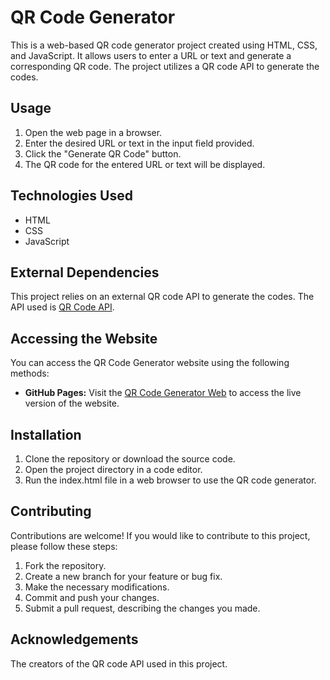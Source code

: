 # QR Code Generator

This is a web-based QR code generator project created using HTML, CSS, and JavaScript. It allows users to enter a URL or text and generate a corresponding QR code. The project utilizes a QR code API to generate the codes.

## Usage

1. Open the web page in a browser.
2. Enter the desired URL or text in the input field provided.
3. Click the "Generate QR Code" button.
4. The QR code for the entered URL or text will be displayed.

## Technologies Used

- HTML
- CSS
- JavaScript

## External Dependencies

This project relies on an external QR code API to generate the codes. The API used is [QR Code API](https://goqr.me/api/).

## Accessing the Website

You can access the QR Code Generator website using the following methods:

- **GitHub Pages:** Visit the [QR Code Generator Web](https://uday-manideep.github.io/QR_Code_Generator/) to access the live version of the website.


## Installation

1. Clone the repository or download the source code.
2. Open the project directory in a code editor.
3. Run the index.html file in a web browser to use the QR code generator.

## Contributing

Contributions are welcome! If you would like to contribute to this project, please follow these steps:

1. Fork the repository.
2. Create a new branch for your feature or bug fix.
3. Make the necessary modifications.
4. Commit and push your changes.
5. Submit a pull request, describing the changes you made.


## Acknowledgements
The creators of the QR code API used in this project.

